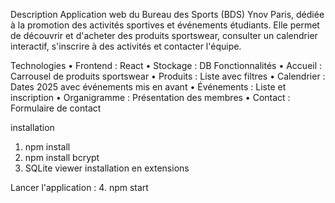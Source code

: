 Description
Application web du Bureau des Sports (BDS) Ynov Paris, dédiée à la promotion des activités sportives et événements étudiants. Elle permet de découvrir et d'acheter des produits sportswear, consulter un calendrier interactif, s'inscrire à des activités et contacter l'équipe.

Technologies
•	Frontend : React
•	Stockage : DB
Fonctionnalités
•	Accueil : Carrousel de produits sportswear
•	Produits : Liste avec filtres
•	Calendrier : Dates 2025 avec événements mis en avant
•	Événements : Liste et inscription 
•	Organigramme : Présentation des membres
•	Contact : Formulaire de contact

installation 
1.	npm install
2.  npm install bcrypt 
3. SQLite viewer installation en extensions

Lancer l'application : 
4.	npm start